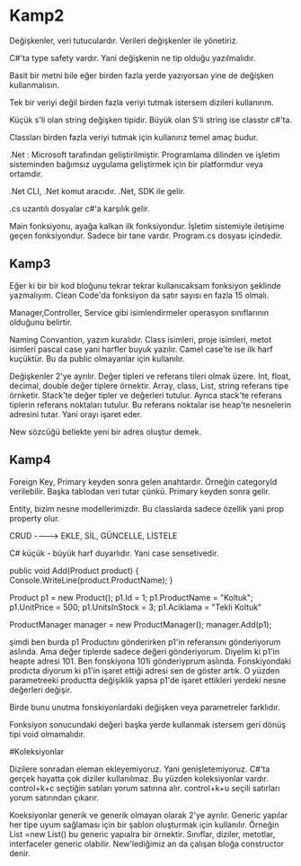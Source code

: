 # Kamp2
Değişkenler, veri tutuculardır. Verileri değişkenler ile yönetiriz.

C#'ta type safety vardır. Yani değişkenin ne tip olduğu yazılmalıdır.

Basit bir metni bile eğer birden fazla yerde yazıyorsan yine de değişken kullanmalısın.

Tek bir veriyi değil birden fazla veriyi tutmak istersem dizileri kullanırım.

Küçük s'li olan string değişken tipidir. Büyük olan S'li string ise classtır c#'ta.

Classları birden fazla veriyi tutmak için kullanırız temel amaç budur.

.Net : Microsoft tarafından geliştirilmiştir. Programlama dilinden ve işletim sisteminden bağımsız uygulama geliştirmek için bir platformdur veya ortamdır.

.Net CLI, .Net komut aracıdır. .Net, SDK ile gelir.

.cs uzantılı dosyalar c#'a karşılık gelir.

Main fonksiyonu, ayağa kalkan ilk fonksiyondur. İşletim sistemiyle iletişime geçen fonksiyondur. Sadece bir tane vardır. Program.cs dosyası içindedir.

<h2> Kamp3 </h2>

Eğer ki bir bir kod bloğunu tekrar tekrar kullanıcaksam fonksiyon şeklinde yazmalıyım. Clean Code'da fonksiyon da satır sayısı en fazla  15 olmalı.

Manager,Controller, Service gibi isimlendirmeler operasyon sınıflarının olduğunu belirtir.

Naming Convantion, yazım kuralıdır. Class isimleri, proje isimleri, metot isimleri pascal case yani harfler buyuk yazılır. Camel case'te ise ilk harf kuçüktür. Bu da public olmayanlar için kullanılır.

Değişkenler 2'ye ayrılır. Değer tipleri ve referans tileri olmak üzere. Int, float, decimal, double değer tiplere örnektir. Array, class, List, string referans tipe örnketir. Stack'te değer tipler ve değerleri tutulur. Ayrıca stack'te referans tiplerin referans noktaları tutulur. Bu referans noktalar ise heap'te nesnelerin adresini tutar. Yani orayı işaret eder.

New sözcüğü bellekte yeni bir adres oluştur demek.

<h2> Kamp4 </h2>

Foreign Key, Primary keyden sonra gelen anahtardır. Örneğin categoryId verilebilir. Başka tablodan veri tutar çünkü. Primary keyden sonra gelir.

Entity, bizim nesne modellerimizdir. Bu classlarda sadece özellik yani prop property olur.

CRUD ----> EKLE, SİL, GÜNCELLE, LİSTELE

C# küçük - büyük harf duyarlıdır. Yani case sensetivedir.

 public void Add(Product product)
        {
            Console.WriteLine(product.ProductName);
        }

Product p1 = new Product();
            p1.Id = 1;
            p1.ProductName = "Koltuk";
            p1.UnitPrice = 500;
            p1.UnitsInStock = 3;
            p1.Aciklama = "Tekli Koltuk"


ProductManager manager = new ProductManager();
            manager.Add(p1);
            
 şimdi ben burda p1 Productını gönderirken p1'in referansını gönderiyorum aslında. Ama değer tiplerde sadece değeri gönderiyorum. Diyelim ki p1'in heapte adresi 101. Ben fonskiyona 101i gönderiyprum aslında. Fonskiyondaki prodıcta diyorum ki p1'in işaret ettiği adresi sen de göster artık. O yüzden parametreeki productta değişiklik yapsa p1'de işaret ettikleri yerdeki nesne değerleri değişir.
 
 Birde bunu unutma fonskiyonlardaki değişken veya parametreler farklıdır.
 
 Fonksiyon sonucundaki değeri başka yerde kullanmak istersem geri dönüş tipi void olmamalıdır.
 
 #Koleksiyonlar
 
 Dizilere sonradan eleman ekleyemiyoruz. Yani genişletemiyoruz. C#'ta gerçek hayatta çok diziler kullanılmaz. Bu yüzden koleksiyonlar vardır.
 control+k+c seçtiğin satıları yorum satırına alır. control+k+u seçili satırları yorum satırından çıkarır. 
 
 Koeksiyonlar generik ve generik olmayan olarak 2'ye ayrılır. Generic yapılar her tipe uyum sağlaması için bir şablon oluşturmak için kullanılır. Örneğin List<int> =new List<int>() bu generic yapıalra bir örnektir. Sınıflar, diziler, metotlar, interfaceler generic olabilir. New'lediğimiz an da çalışan bloğa constructor denir.
 
